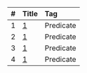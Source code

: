 | #    | Title                                                             | Tag                                               |
| :--- | :---------------------------------------------------------------- | :------------------------------------------------ |
| 1    | [1][0001]                                                         | Predicate                                         |
| 2    | [1][0002]                                                         | Predicate                                         |
| 3    | [1][0002]                                                         | Predicate                                         |
| 4    | [1][0002]                                                         | Predicate                                         |


[0001]:https://github.com/OB11TO/JavaDrill/blob/main/src/Course/javaDEV/lambda/predicateTest/DeletingArrayString.java
[0002]:https://github.com/OB11TO/JavaDrill/blob/main/src/Course/javaDEV/lambda/predicateTest/DeletingArrayString.java

